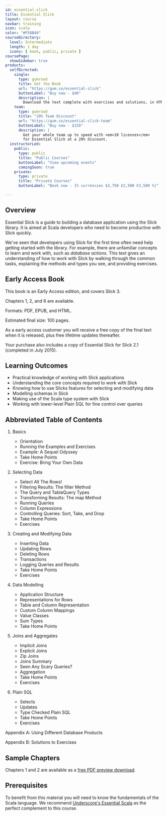 ```yaml
---
id: essential-slick
title: Essential Slick
layout: course
navbar: training
icon: scala
color: "#F58B40"
courseDirectory:
  level: Intermediate
  length: 1 day
  icons: [ book, public, private ]
coursePage:
  showSidebar: true
products:
  selfDirected:
    single:
      type: gumroad
      title: Get the Book
      url: "https://gum.co/essential-slick"
      buttonLabel: "Buy now - $40"
      description: |
        Download the text complete with exercises and solutions, in HTML, PDF, and ePub formats.
    team:
      type: gumroad
      title: "20% Team Discount"
      url: "https://gum.co/essential-slick-team"
      buttonLabel: "Buy now - $320"
      description: |
        Get your whole team up to speed with <em>10 licenses</em>
        for Essential Slick at a 20% discount.
  instructorLed:
    public:
      type: public
      title: "Public Courses"
      buttonLabel: "View upcoming events"
      comingSoon: true
    private:
      type: private
      title: "Private Courses"
      buttonLabel: "Book now - {% currencies $3,750 £2,500 €3,500 %}"

---
```


## Overview

Essential Slick is a guide to building a database application using the Slick library. It is aimed at Scala developers who need to become productive with Slick quickly.

We've seen that developers using Slick for the first time often need help getting started with the library.
For example, there are unfamiliar concepts to learn and work with, such as _database actions_.
This text gives an understanding of how to work with Slick by walking through the common tasks, explaining the methods and types you see, and providing exercises.

## Early Access Book

This book is an Early Access edition, and covers Slick 3.

Chapters 1, 2, and 6 are available.

Formats: PDF, EPUB, and HTML.

Estimated final size: 100 pages.

As a early access customer you will receive a free copy of the final text when it is released, plus free lifetime updates thereafter.

Your purchase also includes a copy of Essential Slick for Slick 2.1 (completed in July 2015).

## Learning Outcomes

- Practical knowledge of working with Slick applications
- Understanding the core concepts required to work with Slick
- Knowing how to use Slicks features for selecting and modifying data
- Modelling schemas in Slick
- Making use of the Scala type system with Slick
- Working with lower-level Plain SQL for fine control over queries

## Abbreviated Table of Contents

1. Basics
   - Orientation
   - Running the Examples and Exercises
   - Example: A Sequel Odyssey
   - Take Home Points
   - Exercise: Bring Your Own Data

2. Selecting Data
   - Select All The Rows!
   - Filtering Results: The filter Method
   - The Query and TableQuery Types
   - Transforming Results: The map Method
   - Running Queries
   - Column Expressions
   - Controlling Queries: Sort, Take, and Drop
   - Take Home Points
   - Exercises

3. Creating and Modifying Data
   - Inserting Data
   - Updating Rows
   - Deleting Rows
   - Transactions
   - Logging Queries and Results
   - Take Home Points
   - Exercises

4. Data Modelling
    - Application Structure
    - Representations for Rows
    - Table and Column Representation
    - Custom Column Mappings
    - Value Classes
    - Sum Types
    - Take Home Points

5. Joins and Aggregates
    - Implicit Joins
    - Explicit Joins
    - Zip Joins
    - Joins Summary
    - Seen Any Scary Queries?
    - Aggregation
    - Take Home Points
    - Exercises

6. Plain SQL
    - Selects
    - Updates
    - Type Checked Plain SQL
    - Take Home Points
    - Exercises

Appendix A: Using Different Database Products

Appendix B: Solutions to Exercises

## Sample Chapters

Chapters 1 and 2 are available as a [free PDF preview download](/files/essential-slick-3-preview.pdf).


## Prerequisites

To benefit from this material you will need to know the fundamentals of the Scala language. We recommend [Underscore's Essential Scala](essential-scala.html) as the perfect complement to this course.

